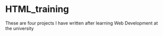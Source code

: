 ﻿# HTML_training
These are four projects I have written after learning Web Development at the university
